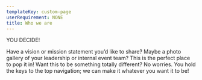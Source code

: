 ```yaml
---
templateKey: custom-page
userRequirement: NONE
title: Who we are
---
```

YOU DECIDE!

Have a vision or mission statement you’d like to share? Maybe a photo gallery of your leadership or internal event team? This is the perfect place to pop it in! Want this to be something totally different? No worries. You hold the keys to the top navigation; we can make it whatever you want it to be!